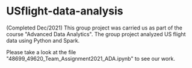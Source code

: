 # USflight-data-analysis

(Completed Dec/2021) This group project was carried us as part of the course "Advanced Data Analytics". The group project analyzed US flight data using Python and Spark. 

Please take a look at the file "48699_49620_Team_Assignment2021_ADA.ipynb" to see our work. 
